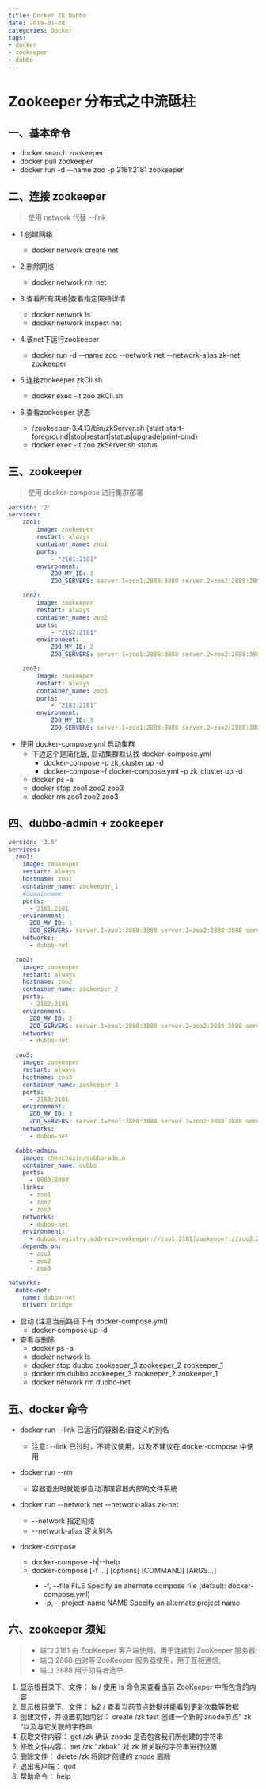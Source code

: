 ```yaml
---
title: Docker ZK Dubbo
date: 2019-01-28
categories: Docker
tags:
- docker
- zookeeper
- dubbo
---
```



# Zookeeper 分布式之中流砥柱

## 一、基本命令

- docker search zookeeper
- docker pull zookeeper
- docker run -d --name zoo -p 2181:2181 zookeeper

## 二、连接 zookeeper
> 使用 network 代替 --link
- 1.创建网络
  - docker network create net

- 2.删除网络
  - docker network rm net

- 3.查看所有网络|查看指定网络详情
  - docker network ls
  - docker network inspect net

- 4.该net下运行zookeeper
  - docker run -d --name zoo --network net --network-alias zk-net zookeeper

- 5.连接zookeeper zkCli.sh
  - docker exec -it zoo zkCli.sh

- 6.查看zookeeper 状态
  - /zookeeper-3.4.13/bin/zkServer.sh {start|start-foreground|stop|restart|status|upgrade|print-cmd}
  - docker exec -it zoo zkServer.sh status

## 三、zookeeper
> 使用 docker-compose 进行集群部署
```yaml
version: '2'
services:
    zoo1:
        image: zookeeper
        restart: always
        container_name: zoo1
        ports:
            - "2181:2181"
        environment:
            ZOO_MY_ID: 1
            ZOO_SERVERS: server.1=zoo1:2888:3888 server.2=zoo2:2888:3888 server.3=zoo3:2888:3888

    zoo2:
        image: zookeeper
        restart: always
        container_name: zoo2
        ports:
            - "2182:2181"
        environment:
            ZOO_MY_ID: 2
            ZOO_SERVERS: server.1=zoo1:2888:3888 server.2=zoo2:2888:3888 server.3=zoo3:2888:3888

    zoo3:
        image: zookeeper
        restart: always
        container_name: zoo3
        ports:
            - "2183:2181"
        environment:
            ZOO_MY_ID: 3
            ZOO_SERVERS: server.1=zoo1:2888:3888 server.2=zoo2:2888:3888 server.3=zoo3:2888:3888
```
- 使用 docker-compose.yml 启动集群
  - 下边这个是简化版, 启动集群默认找 docker-compose.yml
    - docker-compose -p zk_cluster up -d
    - docker-compose -f docker-compose.yml -p zk_cluster up -d
  - docker ps -a
  - docker stop zoo1 zoo2 zoo3
  - docker rm zoo1 zoo2 zoo3

## 四、dubbo-admin + zookeeper
```yaml
version: '3.5'
services:
  zoo1:
    image: zookeeper
    restart: always
    hostname: zoo1
    container_name: zookeeper_1
    #domainname:
    ports:
      - 2181:2181
    environment:
      ZOO_MY_ID: 1
      ZOO_SERVERS: server.1=zoo1:2888:3888 server.2=zoo2:2888:3888 server.3=zoo3:2888:3888
    networks:
      - dubbo-net

  zoo2:
    image: zookeeper
    restart: always
    hostname: zoo2
    container_name: zookeeper_2
    ports:
      - 2182:2181
    environment:
      ZOO_MY_ID: 2
      ZOO_SERVERS: server.1=zoo1:2888:3888 server.2=zoo2:2888:3888 server.3=zoo3:2888:3888
    networks:
      - dubbo-net

  zoo3:
    image: zookeeper
    restart: always
    hostname: zoo3
    container_name: zookeeper_3
    ports:
      - 2183:2181
    environment:
      ZOO_MY_ID: 3
      ZOO_SERVERS: server.1=zoo1:2888:3888 server.2=zoo2:2888:3888 server.3=zoo3:2888:3888
    networks:
      - dubbo-net

  dubbo-admin:
    image: chenchuxin/dubbo-admin
    container_name: dubbo
    ports:
      - 8080:8080
    links:
      - zoo1
      - zoo2
      - zoo3
    networks:
      - dubbo-net
    environment:
      - dubbo.registry.address=zookeeper://zoo1:2181|zookeeper://zoo2:2181|zookeeper://zoo3:2181
    depends_on:
      - zoo1
      - zoo2
      - zoo3

networks:
  dubbo-net:
    name: dubbo-net
    driver: bridge
```
- 启动 (注意当前路径下有 docker-compose.yml)
  - docker-compose up -d
- 查看与删除
    - docker ps -a
    - docker network ls
    - docker stop dubbo zookeeper_3 zookeeper_2 zookeeper_1
    - docker rm dubbo zookeeper_3 zookeeper_2 zookeeper_1
    - docker network rm dubbo-net

## 五、docker 命令

- docker run --link 已运行的容器名:自定义的别名
  - 注意: --link 已过时，不建议使用，以及不建议在 docker-compose 中使用

- docker run --rm
  - 容器退出时就能够自动清理容器内部的文件系统

- docker run --network net --network-alias zk-net
  - --network 指定网络
  - --network-alias 定义别名

- docker-compose
  - docker-compose -h|--help
  - docker-compose [-f <arg>...] [options] [COMMAND] [ARGS...]
    - -f, --file FILE            Specify an alternate compose file (default: docker-compose.yml)
    - -p, --project-name NAME    Specify an alternate project name


## 六、zookeeper 须知
> - 端口 2181 由 ZooKeeper 客户端使用，用于连接到 ZooKeeper 服务器;
> - 端口 2888 由对等 ZooKeeper 服务器使用，用于互相通信;
> - 端口 3888 用于领导者选举.

1. 显示根目录下、文件： ls / 使用 ls 命令来查看当前 ZooKeeper 中所包含的内容
2. 显示根目录下、文件： ls2 / 查看当前节点数据并能看到更新次数等数据
3. 创建文件，并设置初始内容： create /zk test 创建一个新的 znode节点“ zk ”以及与它关联的字符串
4. 获取文件内容： get /zk 确认 znode 是否包含我们所创建的字符串
5. 修改文件内容： set /zk "zkbak" 对 zk 所关联的字符串进行设置
6. 删除文件： delete /zk 将刚才创建的 znode 删除
7. 退出客户端： quit
8. 帮助命令： help
